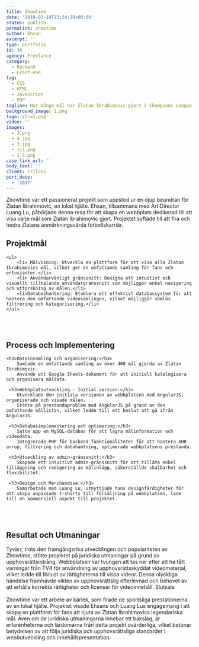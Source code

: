 ```yaml
---
title: Zhowtime
date: '2019-03-19T13:34:20+00:00'
status: publish
permalink: zhowtime
author: Ehsan
excerpt: ''
type: portfolio
id: 30
agency: Freelance
category:
  - Backend
  - Front-end
tag:
  - CSS
  - HTML
  - Javascript
  - PHP
tagline: Hur många mål har Zlatan Ibrahimovic gjort i Champions League?
background_image: 1.png
logo: zt-w1.png
video: ''
images:
  - 2.png
  - 4.jpg
  - 3.jpg
  - 111.png
  - 1-2.png
case_link_url: ''
body_text: ''
client: Frilans
port_date:
  - '2017'
---
```

Zhowtime var ett passionerat projekt som uppstod ur en djup beundran för Zlatan Ibrahimovic, en lokal hjälte. Ehsan, tillsammans med Art Director Luang Lu, påbörjade denna resa för att skapa en webbplats dedikerad till att visa varje mål som Zlatan Ibrahimovic gjort. Projektet syftade till att fira och hedra Zlatans anmärkningsvärda fotbollskarriär.

<h2>Projektmål</h2>

    <ul>
        <li> Målvisning: Utveckla en plattform för att visa alla Zlatan Ibrahimovics mål, vilket ger en omfattande samling för fans och entusiaster.</li>
        <li> Användarvänligt gränssnitt: Designa ett intuitivt och visuellt tilltalande användargränssnitt som möjliggör enkel navigering och utforskning av målen.</li>
        <li>Databashantering: Etablera ett effektivt databassystem för att hantera den omfattande videosamlingen, vilket möjliggör sömlös filtrering och kategorisering.</li>
    </ul>

<br /><br />

<h2>Process och Implementering</h2>

    <h3>Datainsamling och organisering:</h3>
        Samlade en omfattande samling av över 400 mål gjorda av Zlatan Ibrahimovic.
        Använde ett Google Sheets-dokument för att initialt katalogisera och organisera måldata.

     <h3>Webbplatsutveckling - Initial version:</h3>
        Utvecklade den initiala versionen av webbplatsen med AngularJS, organiserade och visade målen.
        Stötte på prestandaproblem med AngularJS på grund av den omfattande mållistan, vilket ledde till ett beslut att gå ifrån AngularJS.

     <h3>Databasimplementering och optimering:</h3>
        Satte upp en MySQL-databas för att lagra målinformation och videodata.
        Integrerade PHP för backend-funktionaliteter för att hantera XHR-anrop, filtrering och datahämtning, optimerade webbplatsens prestanda.

     <h3>Utveckling av admin-gränssnitt:</h3>
        Skapade ett intuitivt admin-gränssnitt för att tillåta enkel tilläggning och redigering av målinlägg, säkerställde skalbarhet och flexibilitet.

     <h3>Design och Merchandise:</h3>
        Samarbetade med Luang Lu, utnyttjade hans designfärdigheter för att skapa anpassade t-shirts till försäljning på webbplatsen, lade till en kommersiell aspekt till projektet.

<br /><br />

<h2>Resultat och Utmaningar</h2>

Tyvärr, trots den framgångsrika utvecklingen och populariteten av Zhowtime, stötte projektet på juridiska utmaningar på grund av upphovsrättsintrång. Webbplatsen var tvungen att tas ner efter att ha fått varningar från TV4 för användning av upphovsrättsskyddat videomaterial, vilket ledde till förlust av rättigheterna till vissa videor. Denna olyckliga händelse framhävde vikten av upphovsrättslig efterlevnad och behovet av att erhålla korrekta rättigheter och licenser för videoinnehåll.
Slutsats
<br /><br />
Zhowtime var ett arbete av kärlek, som firade de sportsliga prestationerna av en lokal hjälte. Projektet visade Ehsans och Luang Lus engagemang i att skapa en plattform för fans att njuta av Zlatan Ibrahimovics legendariska mål. Även om de juridiska utmaningarna innebar ett bakslag, är erfarenheterna och lärdomarna från detta projekt ovärderliga, vilket betonar betydelsen av att följa juridiska och upphovsrättsliga standarder i webbutveckling och innehållspresentation.
